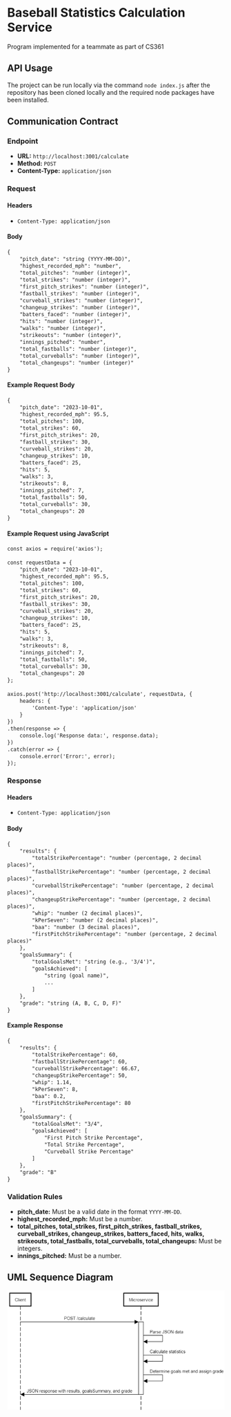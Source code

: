 # Baseball Statistics Calculation Service

Program implemented for a teammate as part of CS361

## API Usage
The project can be run locally via the command `node index.js` after the repository has been cloned locally and the required node packages have been installed.

## Communication Contract

### Endpoint 
* **URL:** `http://localhost:3001/calculate` 
* **Method:** `POST` 
* **Content-Type:** `application/json` 

### Request 
#### Headers 
* `Content-Type: application/json`

#### Body
```
{
    "pitch_date": "string (YYYY-MM-DD)",
    "highest_recorded_mph": "number",
    "total_pitches": "number (integer)",
    "total_strikes": "number (integer)",
    "first_pitch_strikes": "number (integer)",
    "fastball_strikes": "number (integer)",
    "curveball_strikes": "number (integer)",
    "changeup_strikes": "number (integer)",
    "batters_faced": "number (integer)",
    "hits": "number (integer)",
    "walks": "number (integer)",
    "strikeouts": "number (integer)",
    "innings_pitched": "number",
    "total_fastballs": "number (integer)",
    "total_curveballs": "number (integer)",
    "total_changeups": "number (integer)"
}

```

#### Example Request Body
```
{
    "pitch_date": "2023-10-01",
    "highest_recorded_mph": 95.5,
    "total_pitches": 100,
    "total_strikes": 60,
    "first_pitch_strikes": 20,
    "fastball_strikes": 30,
    "curveball_strikes": 20,
    "changeup_strikes": 10,
    "batters_faced": 25,
    "hits": 5,
    "walks": 3,
    "strikeouts": 8,
    "innings_pitched": 7,
    "total_fastballs": 50,
    "total_curveballs": 30,
    "total_changeups": 20
}
```

#### Example Request using JavaScript
```
const axios = require('axios');

const requestData = {
    "pitch_date": "2023-10-01",
    "highest_recorded_mph": 95.5,
    "total_pitches": 100,
    "total_strikes": 60,
    "first_pitch_strikes": 20,
    "fastball_strikes": 30,
    "curveball_strikes": 20,
    "changeup_strikes": 10,
    "batters_faced": 25,
    "hits": 5,
    "walks": 3,
    "strikeouts": 8,
    "innings_pitched": 7,
    "total_fastballs": 50,
    "total_curveballs": 30,
    "total_changeups": 20
};

axios.post('http://localhost:3001/calculate', requestData, {
    headers: {
        'Content-Type': 'application/json'
    }
})
.then(response => {
    console.log('Response data:', response.data);
})
.catch(error => {
    console.error('Error:', error);
});
```

### Response

#### Headers
* `Content-Type: application/json`

#### Body
```
{
    "results": {
        "totalStrikePercentage": "number (percentage, 2 decimal places)",
        "fastballStrikePercentage": "number (percentage, 2 decimal places)",
        "curveballStrikePercentage": "number (percentage, 2 decimal places)",
        "changeupStrikePercentage": "number (percentage, 2 decimal places)",
        "whip": "number (2 decimal places)",
        "kPerSeven": "number (2 decimal places)",
        "baa": "number (3 decimal places)",
        "firstPitchStrikePercentage": "number (percentage, 2 decimal places)"
    },
    "goalsSummary": {
        "totalGoalsMet": "string (e.g., '3/4')",
        "goalsAchieved": [
            "string (goal name)",
            ...
        ]
    },
    "grade": "string (A, B, C, D, F)"
}
```

#### Example Response
```
{
    "results": {
        "totalStrikePercentage": 60,
        "fastballStrikePercentage": 60,
        "curveballStrikePercentage": 66.67,
        "changeupStrikePercentage": 50,
        "whip": 1.14,
        "kPerSeven": 8,
        "baa": 0.2,
        "firstPitchStrikePercentage": 80
    },
    "goalsSummary": {
        "totalGoalsMet": "3/4",
        "goalsAchieved": [
            "First Pitch Strike Percentage",
            "Total Strike Percentage",
            "Curveball Strike Percentage"
        ]
    },
    "grade": "B"
}
```

### Validation Rules 
* **pitch\_date:** Must be a valid date in the format `YYYY-MM-DD`. 
* **highest\_recorded\_mph:** Must be a number. 
* **total\_pitches, total\_strikes, first\_pitch\_strikes, fastball\_strikes, curveball\_strikes, changeup\_strikes, batters\_faced, hits, walks, strikeouts, total\_fastballs, total\_curveballs, total\_changeups:** Must be integers. 
* **innings\_pitched:** Must be a number.

## UML Sequence Diagram
![UML Sequence Diagram](image.png)

